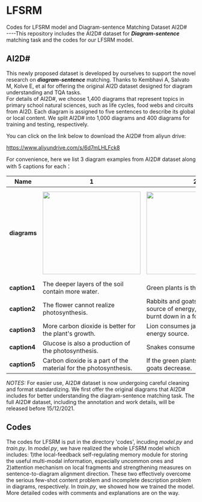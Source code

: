 # LFSRM
Codes for LFSRM model and Diagram-sentence Matching Dataset AI2D#  
----This repository includes the AI2D# dataset for ***Diagram-sentence*** matching task and the codes for our LFSRM model.

## AI2D#
This newly proposed dataset is developed by ourselves to support the novel research on ***diagram-sentence*** matching. Thanks to Kembhavi A, Salvato M, Kolve E, et al for offering the original AI2D dataset designed for diagram understanding and TQA tasks.   
For details of AI2D#, we choose 1,400 diagrams that represent topics in primary school natural sciences, such as life cycles, food webs and circuits from AI2D. Each diagram is assigned to five sentences to describe its global or local content. We split AI2D# into 1,000 diagrams and 400 diagrams for training and testing, respectively. 
 
You can click on the link below to download the AI2D# from aliyun drive:
 
https://www.aliyundrive.com/s/6d7mLHLFck8

For convenience, here we list 3 diagram examples from AI2D# dataset along with 5 captions for each：
 
Name | 1 | 2 | 3
---- | ---- | ---- | ----
**diagrams** | <img src="https://z3.ax1x.com/2021/11/22/IzlbE4.md.png" height="220px" width="260px"> | <img src="https://z3.ax1x.com/2021/11/22/IzJvn0.png" height="220px" width="260px"> | <img src="https://z3.ax1x.com/2021/11/22/IzaHQH.png" height="240px" width="260px">
**caption1** | The deeper layers of the soil contain more water. |  Green plants is the producer. | The ribs are on the outside of the lungs.
**caption2** | The flower cannot realize photosynthesis. | Rabbits and goats will lose their source of energy, if the trees are burnt down in a forest fire. | The heart is between two lungs.
**caption3** | More carbon dioxide is better for the plant's growth. | Lion consumes jackals as a food energy source. | The intercostal muscles are connected with ribs.
**caption4** | Glucose is also a production of the photosynthesis. | Snakes consume mouse. | The thoracic cavity is just outside around the lungs.
**caption5** | Carbon dioxide is a part of the material for the photosynthesis. | If the green plants decreased, goats decrease. | Respiratory centers are the breath controller.
 
*NOTES:* For easier use, AI2D# dataset is now undergoing careful cleaning and format standardizing. We first offer the original diagrams that AI2D# includes for better understanding the diagram-sentence matching task. The full AI2D# dataset, including the annotation and work details, will be released before 15/12/2021.

## Codes
The codes for LFSRM is put in the directory 'codes', incuding *model.py* and *train.py*. In *model.py*, we have realized the whole LFSRM model which includes: 1)the local-feedback self-regulating memory module for storing the useful multi-modal information, especially uncommon ones and 2)attention mechanism on local fragments and strengthening measures on sentence-to-diagram alignment direction. These two effectively overcome the serious few-shot content problem and incomplete description problem in diagrams, respectively. In *train.py*, we showed how we trained the model. More detailed codes with comments and explanations are on the way.

